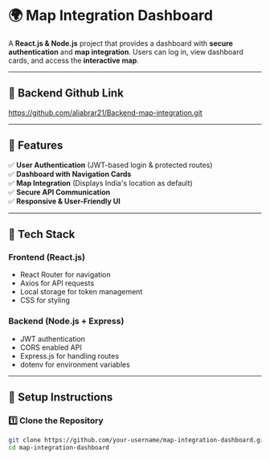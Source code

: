 # 🌍 Map Integration Dashboard

A **React.js & Node.js** project that provides a dashboard with **secure authentication** and **map integration**. Users can log in, view dashboard cards, and access the **interactive map**.

---

## 📌 Backend Github Link

https://github.com/aliabrar21/Backend-map-integration.git

---

## 📌 Features

✅ **User Authentication** (JWT-based login & protected routes)  
✅ **Dashboard with Navigation Cards**  
✅ **Map Integration** (Displays India's location as default)  
✅ **Secure API Communication**  
✅ **Responsive & User-Friendly UI**

---

## 🚀 Tech Stack

### **Frontend (React.js)**
- React Router for navigation
- Axios for API requests
- Local storage for token management
- CSS for styling

### **Backend (Node.js + Express)**
- JWT authentication
- CORS enabled API
- Express.js for handling routes
- dotenv for environment variables

---

## 🔧 Setup Instructions

### **1️⃣ Clone the Repository**
```sh
git clone https://github.com/your-username/map-integration-dashboard.git
cd map-integration-dashboard

